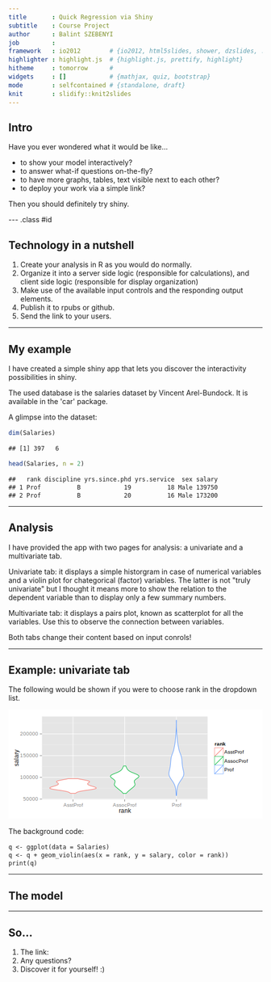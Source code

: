 ```yaml
---
title       : Quick Regression via Shiny
subtitle    : Course Project
author      : Balint SZEBENYI
job         : 
framework   : io2012        # {io2012, html5slides, shower, dzslides, ...}
highlighter : highlight.js  # {highlight.js, prettify, highlight}
hitheme     : tomorrow      # 
widgets     : []            # {mathjax, quiz, bootstrap}
mode        : selfcontained # {standalone, draft}
knit        : slidify::knit2slides
---
```


## Intro

Have you ever wondered what it would be like...

* to show your model interactively?
* to answer what-if questions on-the-fly?
* to have more graphs, tables, text visible next to each other?
* to deploy your work via a simple link?

Then you should definitely try shiny.

--- .class #id 

## Technology in a nutshell

1. Create your analysis in R as you would do normally.
2. Organize it into a server side logic (responsible for calculations), and client side logic (responsible for display organization)
3. Make use of the available input controls and the responding output elements.
4. Publish it to rpubs or github.
5. Send the link to your users.

---

## My example

I have created a simple shiny app that lets you discover the interactivity possibilities in shiny. 

The used database is the salaries dataset by Vincent Arel-Bundock. It is available in the 'car' package.



A glimpse into the dataset:

```r
dim(Salaries)
```

```
## [1] 397   6
```

```r
head(Salaries, n = 2)
```

```
##   rank discipline yrs.since.phd yrs.service  sex salary
## 1 Prof          B            19          18 Male 139750
## 2 Prof          B            20          16 Male 173200
```

---

## Analysis

I have provided the app with two pages for analysis: a univariate and a multivariate tab.

Univariate tab: it displays a simple historgram in case of numerical variables and a violin plot for chategorical (factor) variables. The latter is not "truly univariate" but I thought it means more to show the relation to the dependent variable than to display only a few summary numbers.

Multivariate tab: it displays a pairs plot, known as scatterplot for all the variables. Use this to observe the connection between variables.

Both tabs change their content based on input conrols!

---

## Example: univariate tab

The following would be shown if you were to choose rank in the dropdown list.

![plot of chunk unnamed-chunk-3](assets/fig/unnamed-chunk-3-1.png) 

The background code:
```
q <- ggplot(data = Salaries)
q <- q + geom_violin(aes(x = rank, y = salary, color = rank))
print(q)
```

---

## The model

---

## So...

1. The link:
2. Any questions?
3. Discover it for yourself! :)
